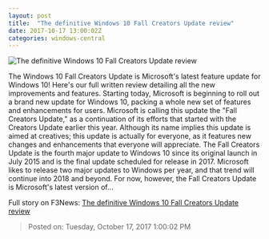 ```yaml
---
layout: post
title:  "The definitive Windows 10 Fall Creators Update review"
date: 2017-10-17 13:00:02Z
categories: windows-central
---
```


![The definitive Windows 10 Fall Creators Update review](https://www.windowscentral.com/sites/wpcentral.com/files/styles/large/public/field/image/2017/01/skydrive_onedrive.jpg?itok=TGDtxq1I)

The Windows 10 Fall Creators Update is Microsoft's latest feature update for Windows 10! Here's our full written review detailing all the new improvements and features. Starting today, Microsoft is beginning to roll out a brand new update for Windows 10, packing a whole new set of features and enhancements for users. Microsoft is calling this update the "Fall Creators Update," as a continuation of its efforts that started with the Creators Update earlier this year. Although its name implies this update is aimed at creatives; this update is actually for everyone, as it features new changes and enhancements that everyone will appreciate. The Fall Creators Update is the fourth major update to Windows 10 since its original launch in July 2015 and is the final update scheduled for release in 2017. Microsoft likes to release two major updates to Windows per year, and that trend will continue into 2018 and beyond. For now, however, the Fall Creators Update is Microsoft's latest version of...


Full story on F3News: [The definitive Windows 10 Fall Creators Update review](http://www.f3nws.com/n/JhXJND)

> Posted on: Tuesday, October 17, 2017 1:00:02 PM
